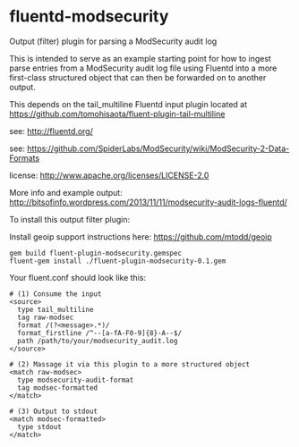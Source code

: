 fluentd-modsecurity
===================

Output (filter) plugin for parsing a ModSecurity audit log

This is intended to serve as an example starting point for how to ingest
parse entries from a ModSecurity audit log file using Fluentd into a more first-class
structured object that can then be forwarded on to another output.

This depends on the tail_multiline Fluentd input plugin located 
at https://github.com/tomohisaota/fluent-plugin-tail-multiline

see: http://fluentd.org/

see: https://github.com/SpiderLabs/ModSecurity/wiki/ModSecurity-2-Data-Formats

license: http://www.apache.org/licenses/LICENSE-2.0 

More info and example output: http://bitsofinfo.wordpress.com/2013/11/11/modsecurity-audit-logs-fluentd/

To install this output filter plugin:

Install geoip support instructions here: https://github.com/mtodd/geoip

```
gem build fluent-plugin-modsecurity.gemspec
fluent-gem install ./fluent-plugin-modsecurity-0.1.gem
``` 

Your fluent.conf should look like this:

```
# (1) Consume the input
<source>
  type tail_multiline
  tag raw-modsec
  format /(?<message>.*)/
  format_firstline /^--[a-fA-F0-9]{8}-A--$/
  path /path/to/your/modsecurity_audit.log
</source>

# (2) Massage it via this plugin to a more structured object
<match raw-modsec>
  type modsecurity-audit-format
  tag modsec-formatted
</match>

# (3) Output to stdout
<match modsec-formatted>
  type stdout
</match>
```
